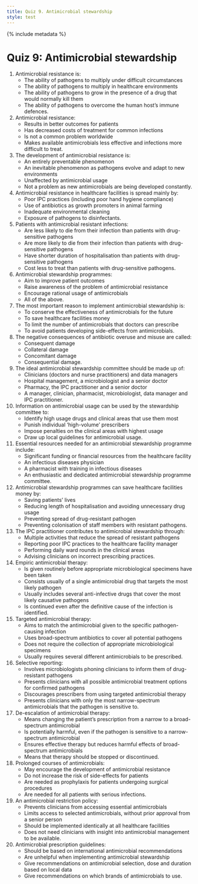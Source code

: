 ```yaml
---
title: Quiz 9. Antimicrobial stewardship
style: test
---
```


{% include metadata %}

# Quiz 9: Antimicrobial stewardship 

1.	Antimicrobial resistance is:
	-	The ability of pathogens to multiply under difficult circumstances
	-	The ability of pathogens to multiply in healthcare environments
	+	The ability of pathogens to grow in the presence of a drug that would normally kill them
	-	The ability of pathogens to overcome the human host’s immune defences.
2.	Antimicrobial resistance: 
	-	Results in better outcomes for patients
	-	Has decreased costs of treatment for common infections
	-	Is not a common problem worldwide 
	+	Makes available antimicrobials less effective and infections more difficult to treat. 
3.	The development of antimicrobial resistance is:
	-	An entirely preventable phenomenon
	+	An inevitable phenomenon as pathogens evolve and adapt to new environments
	-	Unaffected by antimicrobial usage
	-	Not a problem as new antimicrobials are being developed constantly. 
4.	Antimicrobial resistance in healthcare facilities is spread mainly by: 
	+	Poor IPC practices (including poor hand hygiene compliance)
	-	Use of antibiotics as growth promoters in animal farming
	-	Inadequate environmental cleaning
	-	Exposure of pathogens to disinfectants.
5.	Patients with antimicrobial resistant infections:
	-	Are less likely to die from their infection than patients with drug-sensitive pathogens
	+	Are more likely to die from their infection than patients with drug-sensitive pathogens
	-	Have shorter duration of hospitalisation than patients with drug-sensitive pathogens 
	-	Cost less to treat than patients with drug-sensitive pathogens.
6.	Antimicrobial stewardship programmes:
	-	Aim to improve patient outcomes
	-	Raise awareness of the problem of antimicrobial resistance
	-	Encourage rational usage of antimicrobials
	+	All of the above. 
7.	The most important reason to implement antimicrobial stewardship is: 
	+	To conserve the effectiveness of antimicrobials for the future
	-	To save healthcare facilities money
	-	To limit the number of antimicrobials that doctors can prescribe
	-	To avoid patients developing side-effects from antimicrobials.
8.	The negative consequences of antibiotic overuse and misuse are called: 
	-	Consequent damage
	+	Collateral damage
	-	Concomitant damage
	-	Consequential damage.
9.	The ideal antimicrobial stewardship committee should be made up of: 
	-	Clinicians (doctors and nurse practitioners) and data managers
	-	Hospital management, a microbiologist and a senior doctor
	-	Pharmacy, the IPC practitioner and a senior doctor
	+	A manager, clinician, pharmacist, microbiologist, data manager and IPC practitioner. 
10.	Information on antimicrobial usage can be used by the stewardship committee to:
	+	Identify high usage drugs and clinical areas that use them most
	-	Punish individual ‘high-volume’ prescribers  
	-	Impose penalties on the clinical areas with highest usage
	-	Draw up local guidelines for antimicrobial usage.
11.	Essential resources needed for an antimicrobial stewardship programme include:
	-	Significant funding or financial resources from the healthcare facility
	-	An infectious diseases physician
	-	A pharmacist with training in infectious diseases
	+	An enthusiastic and dedicated antimicrobial stewardship programme committee. 
12.	Antimicrobial stewardship programmes can save healthcare facilities money by: 
	-	Saving patients’ lives 
	+	Reducing length of hospitalisation and avoiding unnecessary drug usage
	-	Preventing spread of drug-resistant pathogen
	-	Preventing colonisation of staff members with resistant pathogens.
13.	The IPC practitioner contributes to antimicrobial stewardship through: 
	+	Multiple activities that reduce the spread of resistant pathogens
	-	Reporting poor IPC practices to the healthcare facility manager 
	-	Performing daily ward rounds in the clinical areas  
	-	Advising clinicians on incorrect prescribing practices.
14.	Empiric antimicrobial therapy: 
	-	Is given routinely before appropriate microbiological specimens have been taken
	-	Consists usually of a single antimicrobial drug that targets the most likely pathogen
	+	Usually includes several anti-infective drugs that cover  the most likely causative pathogens
	-	Is continued even after the definitive cause of the infection is identified. 
15.	Targeted antimicrobial therapy:
	+	Aims to match the antimicrobial given to the specific pathogen-causing infection
	-	Uses broad-spectrum antibiotics to cover all potential pathogens 
	-	Does not require the collection of appropriate microbiological specimens
	-	Usually requires several different antimicrobials to be prescribed.
16.	Selective reporting: 
	-	Involves microbiologists phoning clinicians to inform them of drug-resistant pathogens 
	-	Presents clinicians with all possible antimicrobial treatment options for confirmed pathogens
	-	Discourages prescribers from using targeted antimicrobial therapy
	+	Presents clinicians with only the most narrow-spectrum antimicrobials that the pathogen is sensitive to. 
17.	De-escalation of antimicrobial therapy:
	-	Means changing the patient’s prescription from a narrow to a broad-spectrum antimicrobial
	-	Is potentially harmful, even if the pathogen is sensitive to a narrow-spectrum antimicrobial 
	+	Ensures effective therapy but reduces harmful effects of broad-spectrum antimicrobials  
	-	Means that therapy should be stopped or discontinued.  
18.	Prolonged courses of antimicrobials: 
	+	May encourage the development of antimicrobial resistance
	-	Do not increase the risk of side-effects for patients
	-	Are needed as prophylaxis for patients undergoing surgical procedures 
	-	Are needed for all patients with serious infections.
19.	An antimicrobial restriction policy:
	-	Prevents clinicians from accessing essential antimicrobials
	+	Limits access to selected antimicrobials, without prior approval from a senior person 
	-	Should be implemented identically at all healthcare facilities 
	-	Does not need clinicians with insight into antimicrobial management to be available.
20.	Antimicrobial prescription guidelines: 
	-	Should be based on international antimicrobial recommendations 
	-	Are unhelpful when implementing antimicrobial stewardship
	+	Give recommendations on antimicrobial selection, dose and duration based on local data 
	-	Give recommendations on which brands of antimicrobials to use.
